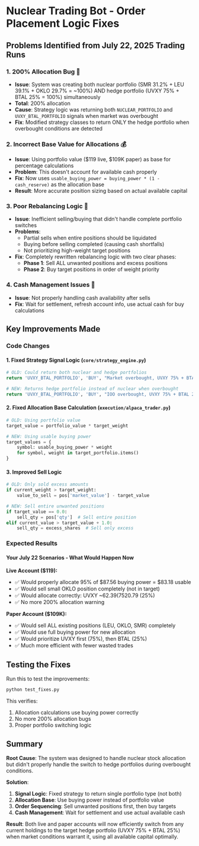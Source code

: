 # Nuclear Trading Bot - Order Placement Logic Fixes

## Problems Identified from July 22, 2025 Trading Runs

### 1. **200% Allocation Bug** 🚨

- **Issue**: System was creating both nuclear portfolio (SMR 31.2% + LEU 39.1% + OKLO 29.7% = ~100%) AND hedge portfolio (UVXY 75% + BTAL 25% = 100%) simultaneously
- **Total**: 200% allocation
- **Cause**: Strategy logic was returning both `NUCLEAR_PORTFOLIO` and `UVXY_BTAL_PORTFOLIO` signals when market was overbought
- **Fix**: Modified strategy classes to return ONLY the hedge portfolio when overbought conditions are detected

### 2. **Incorrect Base Value for Allocations** 💰  

- **Issue**: Using portfolio value ($119 live, $109K paper) as base for percentage calculations
- **Problem**: This doesn't account for available cash properly
- **Fix**: Now uses `usable_buying_power = buying_power * (1 - cash_reserve)` as the allocation base
- **Result**: More accurate position sizing based on actual available capital

### 3. **Poor Rebalancing Logic** 🔄

- **Issue**: Inefficient selling/buying that didn't handle complete portfolio switches
- **Problems**:
  - Partial sells when entire positions should be liquidated
  - Buying before selling completed (causing cash shortfalls)
  - Not prioritizing high-weight target positions
- **Fix**: Completely rewritten rebalancing logic with two clear phases:
  - **Phase 1**: Sell ALL unwanted positions and excess positions
  - **Phase 2**: Buy target positions in order of weight priority

### 4. **Cash Management Issues** 💸

- **Issue**: Not properly handling cash availability after sells
- **Fix**: Wait for settlement, refresh account info, use actual cash for buy calculations

## Key Improvements Made

### Code Changes

#### 1. Fixed Strategy Signal Logic (`core/strategy_engine.py`)

```python
# OLD: Could return both nuclear and hedge portfolios
return 'UVXY_BTAL_PORTFOLIO', 'BUY', "Market overbought, UVXY 75% + BTAL 25% allocation"

# NEW: Returns hedge portfolio instead of nuclear when overbought  
return 'UVXY_BTAL_PORTFOLIO', 'BUY', "IOO overbought, UVXY 75% + BTAL 25% allocation"
```

#### 2. Fixed Allocation Base Calculation (`execution/alpaca_trader.py`)

```python
# OLD: Using portfolio value
target_value = portfolio_value * target_weight

# NEW: Using usable buying power
target_values = {
    symbol: usable_buying_power * weight 
    for symbol, weight in target_portfolio.items()
}
```

#### 3. Improved Sell Logic

```python
# OLD: Only sold excess amounts
if current_weight > target_weight:
    value_to_sell = pos['market_value'] - target_value

# NEW: Sell entire unwanted positions
if target_value == 0.0:
    sell_qty = pos['qty']  # Sell entire position
elif current_value > target_value + 1.0:
    sell_qty = excess_shares  # Sell only excess
```

### Expected Results

#### Your July 22 Scenarios - What Would Happen Now

**Live Account ($119):**

- ✅ Would properly allocate 95% of $87.56 buying power = $83.18 usable
- ✅ Would sell small OKLO position completely (not in target)  
- ✅ Would allocate correctly: UVXY ~$62.39 (75%), BTAL ~$20.79 (25%)
- ✅ No more 200% allocation warning

**Paper Account ($109K):**

- ✅ Would sell ALL existing positions (LEU, OKLO, SMR) completely
- ✅ Would use full buying power for new allocation
- ✅ Would prioritize UVXY first (75%), then BTAL (25%)  
- ✅ Much more efficient with fewer wasted trades

## Testing the Fixes

Run this to test the improvements:

```bash
python test_fixes.py
```

This verifies:

1. Allocation calculations use buying power correctly
2. No more 200% allocation bugs
3. Proper portfolio switching logic

## Summary

**Root Cause**: The system was designed to handle nuclear stock allocation but didn't properly handle the switch to hedge portfolios during overbought conditions.

**Solution**:

1. **Signal Logic**: Fixed strategy to return single portfolio type (not both)
2. **Allocation Base**: Use buying power instead of portfolio value
3. **Order Sequencing**: Sell unwanted positions first, then buy targets
4. **Cash Management**: Wait for settlement and use actual available cash

**Result**: Both live and paper accounts will now efficiently switch from any current holdings to the target hedge portfolio (UVXY 75% + BTAL 25%) when market conditions warrant it, using all available capital optimally.
